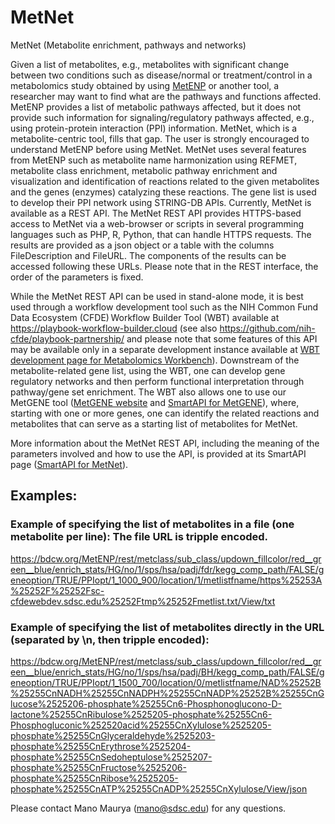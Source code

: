 # MetNet
MetNet (Metabolite enrichment, pathways and networks)

Given a list of metabolites, e.g., metabolites with significant change between two conditions such as disease/normal or treatment/control in a metabolomics study obtained by using <a href="https://github.com/metabolomicsworkbench/MetENP">MetENP</a> or another tool, a researcher may want to find what are the pathways and functions affected. MetENP provides a list of metabolic pathways affected, but it does not provide such information for signaling/regulatory pathways affected, e.g., using protein-protein interaction (PPI) information. MetNet, which is a metabolite-centric tool, fills that gap. The user is strongly encouraged to understand MetENP before using MetNet. MetNet uses several features from MetENP such as metabolite name harmonization using REFMET, metabolite class enrichment, metabolic pathway enrichment and visualization and identification of reactions related to the given metabolites and the genes (enzymes) catalyzing these reactions. The gene list is used to develop their PPI network using STRING-DB APIs. Currently, MetNet is available as a REST API. The MetNet REST API provides HTTPS-based access to MetNet via a web-browser or scripts in several programming languages such as PHP, R, Python, that can handle HTTPS requests. The results are provided as a json object or a table with the columns FileDescription and FileURL. The components of the results can be accessed following these URLs. Please note that in the REST interface, the order of the parameters is fixed.

While the MetNet REST API can be used in stand-alone mode, it is best used through a workflow development tool such as the NIH Common Fund Data Ecosystem (CFDE) Workflow Builder Tool (WBT) available at https://playbook-workflow-builder.cloud (see also https://github.com/nih-cfde/playbook-partnership/ and please note that some features of this API may be available only in a separate development instance available at <a href="https://github.com/metabolomicsworkbench/playbook-partnership/tree/playbook-partnership-mano-20221129">WBT development page for Metabolomics Workbench</a>). Downstream of the metabolite-related gene list, using the WBT, one can develop gene regulatory networks and then perform functional interpretation through pathway/gene set enrichment. The WBT also allows one to use our MetGENE tool (<a href="https://github.com/metabolomicsworkbench/MetGENE">MetGENE website</a> and <a href="https://smart-api.info/ui/342e4cec92030d74efd84b61650fb0ea">SmartAPI for MetGENE</a>), where, starting with one or more genes, one can identify the related reactions and metabolites that can serve as a starting list of metabolites for MetNet. 

More information about the MetNet REST API, including the meaning of the parameters involved and how to use the API, is provided at its SmartAPI page (<a href="https://smart-api.info/registry?q=f770f3e71163f5b66bcaf5ff74616540">SmartAPI for MetNet</a>).

## Examples:

### Example of specifying the list of metabolites in a file (one metabolite per line): The file URL is tripple encoded.
https://bdcw.org/MetENP/rest/metclass/sub_class/updown_fillcolor/red__green__blue/enrich_stats/HG/no/1/sps/hsa/padj/fdr/kegg_comp_path/FALSE/geneoption/TRUE/PPIopt/1_1000_900/location/1/metlistfname/https%25253A%25252F%25252Fsc-cfdewebdev.sdsc.edu%25252Ftmp%25252Fmetlist.txt/View/txt

### Example of specifying the list of metabolites directly in the URL (separated by \n, then tripple encoded):
https://bdcw.org/MetENP/rest/metclass/sub_class/updown_fillcolor/red__green__blue/enrich_stats/HG/no/1/sps/hsa/padj/BH/kegg_comp_path/FALSE/geneoption/TRUE/PPIopt/1_1500_700/location/0/metlistfname/NAD%25252B%25255CnNADH%25255CnNADPH%25255CnNADP%25252B%25255CnGlucose%2525206-phosphate%25255Cn6-Phosphonoglucono-D-lactone%25255CnRibulose%2525205-phosphate%25255Cn6-Phosphogluconic%252520acid%25255CnXylulose%2525205-phosphate%25255CnGlyceraldehyde%2525203-phosphate%25255CnErythrose%2525204-phosphate%25255CnSedoheptulose%2525207-phosphate%25255CnFructose%2525206-phosphate%25255CnRibose%2525205-phosphate%25255CnATP%25255CnADP%25255CnXylulose/View/json

Please contact Mano Maurya (mano@sdsc.edu) for any questions.
